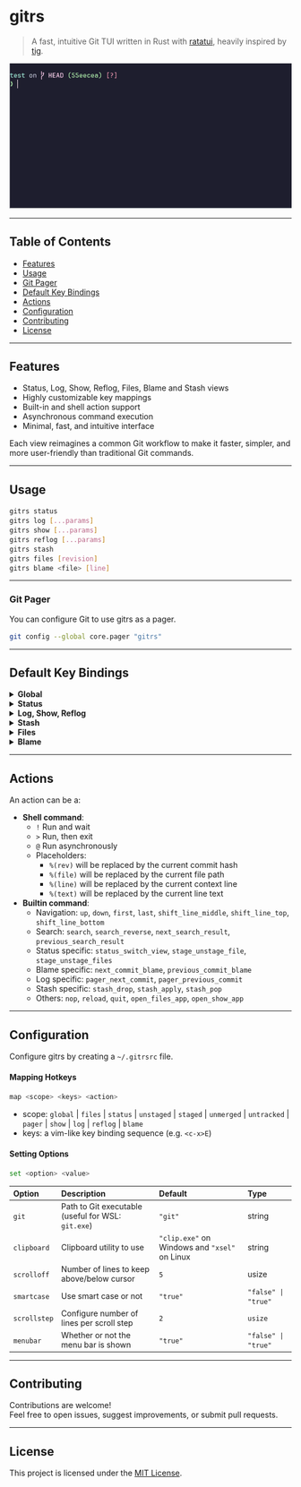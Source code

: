 # gitrs

> A fast, intuitive Git TUI written in Rust with [ratatui](https://github.com/ratatui-org/ratatui), heavily inspired by [tig](https://github.com/jonas/tig).

![demo](https://github.com/qleveque/gitrs/blob/main/resources/demo.gif?raw=true)

---

## Table of Contents

- [Features](#features)
- [Usage](#usage)
- [Git Pager](#git-pager)
- [Default Key Bindings](#default-key-bindings)
- [Actions](#actions)
- [Configuration](#configuration)
- [Contributing](#contributing)
- [License](#license)

---

## Features

- Status, Log, Show, Reflog, Files, Blame and Stash views
- Highly customizable key mappings
- Built-in and shell action support
- Asynchronous command execution
- Minimal, fast, and intuitive interface

Each view reimagines a common Git workflow to make it faster, simpler, and more user-friendly than traditional Git commands.

---

## Usage

```bash
gitrs status
gitrs log [...params]
gitrs show [...params]
gitrs reflog [...params]
gitrs stash
gitrs files [revision]
gitrs blame <file> [line]
```

---

### Git Pager

You can configure Git to use gitrs as a pager.

```bash
git config --global core.pager "gitrs"
```

---

## Default Key Bindings

<details>
<summary><strong>Global</strong></summary>

| Key | Action |
|:---|:---|
| <kbd>k</kbd> / <kbd>↑</kbd> | Go up |
| <kbd>j</kbd> / <kbd>↓</kbd> | Go down |
| <kbd>g</kbd><kbd>g</kbd> / <kbd>Home</kbd> | Go to first item |
| <kbd>G</kbd> / <kbd>End</kbd> | Go to last item |
| <kbd>Ctrl+u</kbd> / <kbd>PageUp</kbd> | Half-page up |
| <kbd>Ctrl+d</kbd> / <kbd>PageDown</kbd> | Half-page down |
| <kbd>r</kbd> | Reload |
| <kbd>q</kbd> | Quit |
| <kbd>/</kbd> / <kbd>Ctrl+f</kbd> | Search forward |
| <kbd>?</kbd> | Search backward |
| <kbd>n</kbd> | Next search result |
| <kbd>N</kbd> | Previous search result |
| <kbd>z</kbd><kbd>z</kbd> | Center current line |
| <kbd>z</kbd><kbd>t</kbd> | Move current line to top |
| <kbd>z</kbd><kbd>b</kbd> | Move current line to bottom |
| <kbd>y</kbd><kbd>c</kbd> | Copy current commit hash to clipboard |
| <kbd>y</kbd><kbd>f</kbd> | Copy current filename to clipboard |
| <kbd>y</kbd><kbd>y</kbd> | Copy current text line to clipboard |
| <kbd>:</kbd> | Type and run an [action](#actions) |

</details>
<details>
<summary><strong>Status</strong></summary>

| Key | Action |
|:---|:---|
| <kbd>Enter</kbd> | Open `git difftool` |
| <kbd>t</kbd> / <kbd>Space</kbd> | Stage/unstage selected file |
| <kbd>T</kbd> | Stage/unstage all files |
| <kbd>Tab</kbd> | Switch between columns |
| <kbd>J</kbd> | Focus staged files |
| <kbd>K</kbd> | Focus unstaged/untracked files |
| <kbd>!</kbd><kbd>c</kbd> | `git commit` |
| <kbd>!</kbd><kbd>a</kbd> | `git commit --amend` |
| <kbd>!</kbd><kbd>n</kbd> | `git commit --amend --no-edit` |
| <kbd>!</kbd><kbd>p</kbd> | `git push` and quit |
| <kbd>!</kbd><kbd>P</kbd> | `git push --force` and quit |
| <kbd>!</kbd><kbd>r</kbd> | Restore modified files or remove untracked files |

</details>
<details>
<summary><strong>Log, Show, Reflog</strong></summary>

| Key | Action |
|:---|:---|
| <kbd>Enter</kbd> | Open Files view |
| <kbd>s</kbd> | Open Show view |
| <kbd>c</kbd> | Next commit |
| <kbd>C</kbd> | Previous commit |
| <kbd>d</kbd> | Open current patch with `git difftool` |

</details>
<details>
<summary><strong>Stash</strong></summary>

| Key | Action |
|:---|:---|
| <kbd>Enter</kbd> | Open Files view |
| <kbd>s</kbd> | Open Show view |
| <kbd>!</kbd><kbd>a</kbd> | `git stash apply` |
| <kbd>!</kbd><kbd>p</kbd> | `git stash pop` |
| <kbd>!</kbd><kbd>d</kbd> | `git stash drop` |

</details>
<details>
<summary><strong>Files</strong></summary>

| Key | Action |
|:---|:---|
| <kbd>Enter</kbd> | Open `git difftool` |

</details>
<details>
<summary><strong>Blame</strong></summary>

| Key | Action |
|:---|:---|
| <kbd>Enter</kbd> | Open Files view |
| <kbd>s</kbd> | Open Show view |
| <kbd>h</kbd> / <kbd>←</kbd> | Go to parent blame |
| <kbd>l</kbd> / <kbd>→</kbd> | Return to previous blame |

</details>

---

## Actions

An action can be a:

- **Shell command**:
    * `!` Run and wait
    * `>` Run, then exit
    * `@` Run asynchronously
    * Placeholders:
        * `%(rev)` will be replaced by the current commit hash
        * `%(file)` will be replaced by the current file path
        * `%(line)` will be replaced by the current context line
        * `%(text)` will be replaced by the current line text
- **Builtin command**:
    - Navigation: `up`, `down`, `first`, `last`, `shift_line_middle`, `shift_line_top`, `shift_line_bottom`
    - Search: `search`, `search_reverse`, `next_search_result`, `previous_search_result`
    - Status specific: `status_switch_view`, `stage_unstage_file`, `stage_unstage_files`
    - Blame specific: `next_commit_blame`, `previous_commit_blame`
    - Log specific: `pager_next_commit`, `pager_previous_commit`
    - Stash specific: `stash_drop`, `stash_apply`, `stash_pop`
    - Others: `nop`, `reload`, `quit`, `open_files_app`, `open_show_app`

---

## Configuration

Configure gitrs by creating a `~/.gitrsrc` file.

#### Mapping Hotkeys

```bash
map <scope> <keys> <action>
```
* scope: `global` | `files` | `status` | `unstaged` | `staged` | `unmerged` | `untracked` | `pager` | `show` | `log` | `reflog` | `blame`
* keys: a vim-like key binding sequence (e.g. `<c-x>E`)

#### Setting Options

```bash
set <option> <value>
```
| Option | Description | Default | Type |
|:---|:---|:---|:---|
| `git` | Path to Git executable (useful for WSL: `git.exe`) | `"git"` | string |
| `clipboard` | Clipboard utility to use | `"clip.exe"` on Windows and `"xsel"` on Linux | string |
| `scrolloff` | Number of lines to keep above/below cursor | `5` | usize |
| `smartcase` | Use smart case or not | `"true"` | `"false" \| "true"` |
| `scrollstep` | Configure number of lines per scroll step | `2` | `usize` |
| `menubar` | Whether or not the menu bar is shown | `"true"` | `"false" \| "true"` |

---

## Contributing

Contributions are welcome!  
Feel free to open issues, suggest improvements, or submit pull requests.

---

## License

This project is licensed under the [MIT License](LICENSE).
